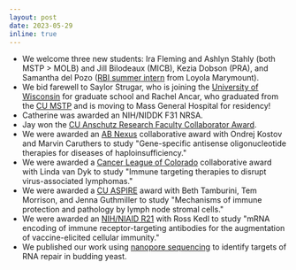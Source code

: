 ```yaml
---
layout: post
date: 2023-05-29
inline: true
---
```


- We welcome three new students: Ira Fleming and Ashlyn Stahly (both MSTP > MOLB) and Jill Bilodeaux (MICB), Kezia Dobson (PRA), and Samantha del Pozo ([RBI summer intern](https://medschool.cuanschutz.edu/rbi/training-and-education/summer-internship-program/about) from Loyola Marymount).
- We bid farewell to Saylor Strugar, who is joining the [University of Wisconsin](https://ipib.wisc.edu/) for graduate school and Rachel Ancar, who graduated from the [CU MSTP](https://medschool.cuanschutz.edu/mstp) and is moving to Mass General Hospital for residency!
- Catherine was awarded an NIH/NIDDK F31 NRSA.
- Jay won the [CU Anschutz Research Faculty Collaborator Award](https://research.cuanschutz.edu/university-research/news-events/research-awards-ceremony#ac-research-administration-award-7?utm_source=miragenews&utm_medium=miragenews&utm_campaign=news).
- We were awarded an [AB Nexus](https://www.cu.edu/ab-nexus/ab-nexus-grant-awardees) collaborative award with Ondrej Kostov and Marvin Caruthers to study "Gene-specific antisense oligonucleotide therapies for diseases of haploinsufficiency."
- We were awarded a [Cancer League of Colorado](https://www.cancerleague.org/) collaborative award with Linda van Dyk to study "Immune targeting therapies to disrupt virus-associated lymphomas."
- We were awarded a [CU ASPIRE](https://research.cuanschutz.edu/research-ppg/cu-anschutz-som-programmatic-incubator-for-research-(cu-aspire)-program) award with Beth Tamburini, Tem Morrison, and Jenna Guthmiller to study "Mechanisms of immune protection and pathology by lymph node stromal cells."
- We were awarded an [NIH/NIAID R21](https://reporter.nih.gov/search/RzmDYkaaM0qOb3JTwvzbLw/project-details/10508093) with Ross Kedl to study "mRNA encoding of immune receptor-targeting antibodies for the augmentation of vaccine-elicited cellular immunity."
- We published our work using [nanopore sequencing](https://pubmed.ncbi.nlm.nih.gov/36854608/) to identify targets of RNA repair in budding yeast.